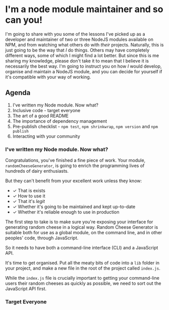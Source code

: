 # I'm a node module maintainer and so can you!

I'm going to share with you some of the lessons I've picked up as a developer and maintainer of two or three NodeJS modules available on NPM, and from watching what others do with *their* projects. Naturally, this is just going to be the way that *I* do things. Others may have completely different ways, some of which I might find a lot better. But since this is me sharing my knowledge, please don't take it to mean that I believe it is necessarily the best way. I'm going to instruct you on how *I* would develop, organise and maintain a NodeJS module, and you can decide for yourself if it's compatible with your way of working.

## Agenda

1. I've written my Node module. Now what?
2. Inclusive code - target everyone
3. The art of a good README
4. The importance of dependency management
5. Pre-publish checklist - `npm test`, `npm shrinkwrap`, `npm version` and `npm publish`
6. Interacting with your community

### I've written my Node module. Now what?

Congratulations, you've finished a fine piece of work. Your module, `randomCheeseGenerator`, is going to enrich the programming lives of hundreds of dairy enthusiasts.

But they can't benefit from your excellent work unless they know:

- ✓ That is exists
- ✓ How to use it
- ✓ That it's *legit*
- ✓ Whether it's going to be maintained and kept up-to-date
- ✓ Whether it's reliable enough to use in production

The first step to take is to make sure you're exposing your interface for generating random cheese in a logical way. Random Cheese Generator is suitable both for use as a global module, on the command line, and in other peoples' code, through JavaScript.

So it needs to have both a command-line interface (CLI) and a JavaScript API.

It's time to get organised. Put all the meaty bits of code into a `lib` folder in your project, and make a new file in the root of the project called `index.js`.

While the `index.js` file is crucially important to getting your command-line users their random cheeses as quickly as possible, we need to sort out the JavaScript API first.

### Target Everyone

<!-- Makefile to build stuff -->
